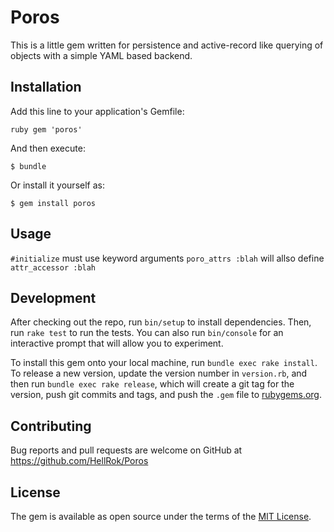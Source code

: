 # Poros

This is a little gem written for persistence and active-record like querying of
objects with a simple YAML based backend.

## Installation

Add this line to your application's Gemfile:

```ruby gem 'poros' ```

And then execute:

    $ bundle

Or install it yourself as:

    $ gem install poros

## Usage

`#initialize` must use keyword arguments
`poro_attrs :blah` will allso define `attr_accessor :blah`

## Development

After checking out the repo, run `bin/setup` to install dependencies. Then, run
`rake test` to run the tests. You can also run `bin/console` for an interactive
prompt that will allow you to experiment.

To install this gem onto your local machine, run `bundle exec rake install`. To
release a new version, update the version number in `version.rb`, and then run
`bundle exec rake release`, which will create a git tag for the version, push
git commits and tags, and push the `.gem` file to
[rubygems.org](https://rubygems.org).

## Contributing

Bug reports and pull requests are welcome on GitHub at
https://github.com/HellRok/Poros

## License

The gem is available as open source under the terms of the [MIT
License](https://opensource.org/licenses/MIT).

